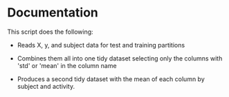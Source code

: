 # Documentation

This script does the following:

* Reads X, y, and subject data for test and training partitions

* Combines them all into one tidy dataset selecting only the columns with 'std' or 'mean' in the column name

* Produces a second tidy dataset with the mean of each column by subject and activity.
